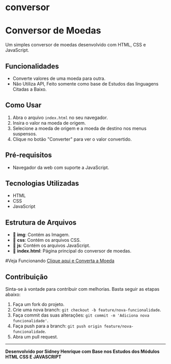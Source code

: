 # conversor
# Conversor de Moedas

Um simples conversor de moedas desenvolvido com HTML, CSS e JavaScript.

## Funcionalidades

- Converte valores de uma moeda para outra.
- Não Utiliza API, Feito somente como base de Estudos das linguagens Citadas a Baixo.

## Como Usar

1. Abra o arquivo `index.html` no seu navegador.
2. Insira o valor na moeda de origem.
3. Selecione a moeda de origem e a moeda de destino nos menus suspensos.
4. Clique no botão "Converter" para ver o valor convertido.

## Pré-requisitos

- Navegador da web com suporte a JavaScript.

## Tecnologias Utilizadas

- HTML
- CSS
- JavaScript

## Estrutura de Arquivos

- 📁 **img**: Contém as Imagem.
- 📁 **css**: Contém os arquivos CSS.
- 📁 **js**: Contém os arquivos JavaScript.
- 📄 **index.html**: Página principal do conversor de moedas.

#Veja Funcionando
<a href="">Clique aqui e Converta a Moeda</a>

## Contribuição

Sinta-se à vontade para contribuir com melhorias. Basta seguir as etapas abaixo:

1. Faça um fork do projeto.
2. Crie uma nova branch: `git checkout -b feature/nova-funcionalidade`.
3. Faça commit das suas alterações: `git commit -m 'Adiciona nova funcionalidade'`.
4. Faça push para a branch: `git push origin feature/nova-funcionalidade`.
5. Abra um pull request.



---

**Desenvolvido por Sidney Henrique com Base nos Estudos dos Módulos HTML CSS E JAVASCRIPT**


